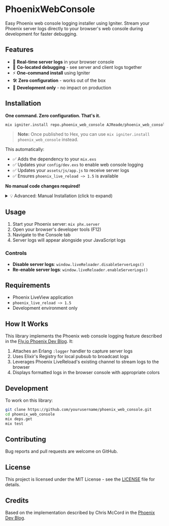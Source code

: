 # PhoenixWebConsole

Easy Phoenix web console logging installer using Igniter. Stream your Phoenix server logs directly to your browser's web console during development for faster debugging.

## Features

- 🔄 **Real-time server logs** in your browser console
- 🎯 **Co-located debugging** - see server and client logs together
- ⚡ **One-command install** using Igniter
- 🛠️ **Zero configuration** - works out of the box
- 🔧 **Development only** - no impact on production

## Installation

**One command. Zero configuration. That's it.**

```bash
mix igniter.install repo.phoenix_web_console AJReade/phoenix_web_console
```

> **Note:** Once published to Hex, you can use `mix igniter.install phoenix_web_console` instead.

This automatically:
- ✅ Adds the dependency to your `mix.exs`
- ✅ Updates your `config/dev.exs` to enable web console logging
- ✅ Updates your `assets/js/app.js` to receive server logs
- ✅ Ensures `phoenix_live_reload ~> 1.5` is available

**No manual code changes required!**

<details>
<summary>💡 Advanced: Manual Installation (click to expand)</summary>

If you prefer manual setup or need more control:

1. Add to your `mix.exs`:

```elixir
def deps do
  [
    {:phoenix_web_console, "~> 0.1.0"}
  ]
end
```

2. Run `mix deps.get`

3. Enable in `config/dev.exs`:

```elixir
config :my_app, MyAppWeb.Endpoint,
  live_reload: [
    web_console_logger: true,
    patterns: [
      ~r"priv/static/.*(js|css|png|jpeg|jpg|gif|svg)$",
      ~r"priv/gettext/.*(po)$",
      ~r"lib/my_app_web/(controllers|live|components)/.*(ex|heex)$"
    ]
  ]
```

4. Add to your `assets/js/app.js`:

```javascript
window.addEventListener("phx:live_reload:attached", ({detail: reloader}) => {
  reloader.enableServerLogs()
  window.liveReloader = reloader
})
```

</details>

## Usage

1. Start your Phoenix server: `mix phx.server`
2. Open your browser's developer tools (F12)
3. Navigate to the Console tab
4. Server logs will appear alongside your JavaScript logs

### Controls

- **Disable server logs**: `window.liveReloader.disableServerLogs()`
- **Re-enable server logs**: `window.liveReloader.enableServerLogs()`

## Requirements

- Phoenix LiveView application
- `phoenix_live_reload ~> 1.5`
- Development environment only

## How It Works

This library implements the Phoenix web console logging feature described in the [Fly.io Phoenix Dev Blog](https://fly.io/phoenix-files/phoenix-dev-blog-server-logs-in-the-browser-console/). It:

1. Attaches an Erlang `:logger` handler to capture server logs
2. Uses Elixir's Registry for local pubsub to broadcast logs
3. Leverages Phoenix LiveReload's existing channel to stream logs to the browser
4. Displays formatted logs in the browser console with appropriate colors

## Development

To work on this library:

```bash
git clone https://github.com/yourusername/phoenix_web_console.git
cd phoenix_web_console
mix deps.get
mix test
```

## Contributing

Bug reports and pull requests are welcome on GitHub.

## License

This project is licensed under the MIT License - see the [LICENSE](LICENSE) file for details.

## Credits

Based on the implementation described by Chris McCord in the [Phoenix Dev Blog](https://fly.io/phoenix-files/phoenix-dev-blog-server-logs-in-the-browser-console/).

